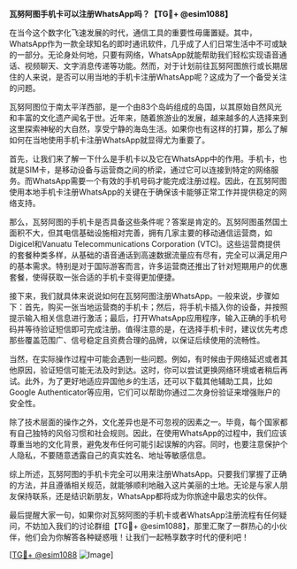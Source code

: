 **瓦努阿图手机卡可以注册WhatsApp吗？【TG💪+ @esim1088】**

在当今这个数字化飞速发展的时代，通信工具的重要性毋庸置疑。其中，WhatsApp作为一款全球知名的即时通讯软件，几乎成了人们日常生活中不可或缺的一部分。无论身处何地，只要有网络，WhatsApp就能帮助我们轻松实现语音通话、视频聊天、文字消息传递等功能。然而，对于计划前往瓦努阿图旅行或长期居住的人来说，是否可以用当地的手机卡注册WhatsApp呢？这成为了一个备受关注的问题。

瓦努阿图位于南太平洋西部，是一个由83个岛屿组成的岛国，以其原始自然风光和丰富的文化遗产闻名于世。近年来，随着旅游业的发展，越来越多的人选择来到这里探索神秘的大自然，享受宁静的海岛生活。如果你也有这样的打算，那么了解如何在当地使用手机卡注册WhatsApp就显得尤为重要了。

首先，让我们来了解一下什么是手机卡以及它在WhatsApp中的作用。手机卡，也就是SIM卡，是移动设备与运营商之间的桥梁，通过它可以连接到特定的网络服务。而WhatsApp需要一个有效的手机号码才能完成注册过程。因此，在瓦努阿图使用本地手机卡注册WhatsApp的关键在于确保该卡能够正常工作并提供稳定的网络支持。

那么，瓦努阿图的手机卡是否具备这些条件呢？答案是肯定的。瓦努阿图虽然国土面积不大，但其电信基础设施相对完善，拥有几家主要的移动通信运营商，如Digicel和Vanuatu Telecommunications Corporation (VTC)。这些运营商提供的套餐种类多样，从基础的语音通话到高速数据流量应有尽有，完全可以满足用户的基本需求。特别是对于国际游客而言，许多运营商还推出了针对短期用户的优惠套餐，使得获取一张合适的手机卡变得更加便捷。

接下来，我们就具体来说说如何在瓦努阿图注册WhatsApp。一般来说，步骤如下：首先，购买一张当地运营商的手机卡；然后，将手机卡插入你的设备，并按照提示输入相关信息进行激活；最后，打开WhatsApp应用程序，输入正确的手机号码并等待验证短信即可完成注册。值得注意的是，在选择手机卡时，建议优先考虑那些覆盖范围广、信号稳定且资费合理的品牌，以保证后续使用的流畅性。

当然，在实际操作过程中可能会遇到一些问题。例如，有时候由于网络延迟或者其他原因，验证短信可能无法及时到达。这时，你可以尝试更换网络环境或者稍后再试。此外，为了更好地适应异国他乡的生活，还可以下载其他辅助工具，比如Google Authenticator等应用，它们可以帮助你通过二次身份验证来增强账户的安全性。

除了技术层面的操作之外，文化差异也是不可忽视的因素之一。毕竟，每个国家都有自己独特的风俗习惯和社会规则。因此，在使用WhatsApp的过程中，我们应该尊重当地的文化背景，避免发布任何可能引起误解的内容。同时，也要注意保护个人隐私，不要随意透露自己的真实姓名、地址等敏感信息。

综上所述，瓦努阿图的手机卡完全可以用来注册WhatsApp。只要我们掌握了正确的方法，并且遵循相关规范，就能够顺利地融入这片美丽的土地。无论是与家人朋友保持联系，还是结识新朋友，WhatsApp都将成为你旅途中最忠实的伙伴。

最后提醒大家一句，如果你对瓦努阿图的手机卡或者WhatsApp注册流程有任何疑问，不妨加入我们的讨论群组【TG💪+ @esim1088】，那里汇聚了一群热心的小伙伴，他们会为你解答各种疑惑哦！让我们一起畅享数字时代的便利吧！

[[TG💪+ @esim1088](https://t.me/s/esim1088) ![Image](https://i.postimg.cc/4NQfJmqS/Snipaste-2025-05-13-00-14-12.png)]